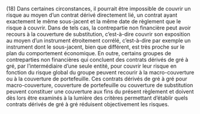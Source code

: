 (18) Dans certaines circonstances, il pourrait être impossible de couvrir un risque au moyen d’un contrat dérivé directement lié, un contrat ayant exactement le même sous-jacent et la même date de règlement que le risque à couvrir. Dans de tels cas, la contrepartie non financière peut avoir recours à la couverture de substitution, c’est-à-dire couvrir son exposition au moyen d’un instrument étroitement corrélé, c’est-à-dire par exemple un instrument dont le sous-jacent, bien que différent, est très proche sur le plan du comportement économique. En outre, certains groupes de contreparties non financières qui concluent des contrats dérivés de gré à gré, par l’intermédiaire d’une seule entité, pour couvrir leur risque en fonction du risque global du groupe peuvent recourir à la macro-couverture ou à la couverture de portefeuille. Ces contrats dérivés de gré à gré pour macro-couverture, couverture de portefeuille ou couverture de substitution peuvent constituer une couverture aux fins du présent règlement et doivent dès lors être examinés à la lumière des critères permettant d’établir quels contrats dérivés de gré à gré réduisent objectivement les risques.